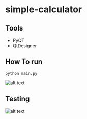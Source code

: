 # simple-calculator

##  Tools
- PyQT
- QtDesigner

## How To run
`python main.py`

![alt text](file:///home/farisy/Pictures/Screenshots/Screenshot%20from%202023-09-13%2022-00-24.png)



## Testing
![alt text](file:///home/farisy/Pictures/Screenshots/Screenshot%20from%202023-09-13%2022-00-54.png)


